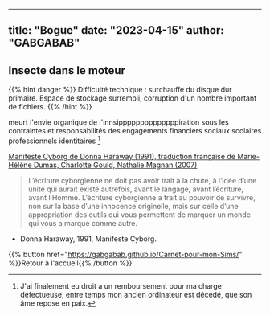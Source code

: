 

---
title: "Bogue"
date: "2023-04-15"
author: "GABGABAB"
---

## Insecte dans le moteur

{{% hint danger %}} 
Difficulté technique : surchauffe du disque dur primaire. Espace de stockage surrempli, corruption d'un nombre important de fichiers. 
{{% /hint %}}


meurt l'envie organique de l'innsippppppppppppppiration  sous les contraintes et responsabilités des engagements financiers sociaux scolaires professionnels identitaires [^1]


[Manifeste Cyborg de Donna Haraway (1991), traduction française de Marie-Hélène Dumas, Charlotte Gould, Nathalie Magnan (2007)](https://hybristheatre.files.wordpress.com/2010/08/manifeste-cyborg.pdf)


>L’écriture cyborgienne ne doit pas avoir trait à la chute, à l’idée d’une unité qui aurait existé autrefois, avant le langage, avant l’écriture, avant l’Homme. L’écriture cyborgienne a trait au pouvoir de survivre, non sur la base d’une innocence originelle, mais sur celle d’une appropriation des outils qui vous permettent de marquer un monde qui vous a marqué comme autre. 
-	Donna Haraway, 1991, Manifeste Cyborg.






{{% button href="https://gabgabab.github.io/Carnet-pour-mon-Sims/" %}}Retour à l'accueil{{% /button %}}

[^1]: J'ai finalement eu droit a un remboursement pour ma charge défectueuse, entre temps mon ancien ordinateur est décédé, que son âme repose en paix.
